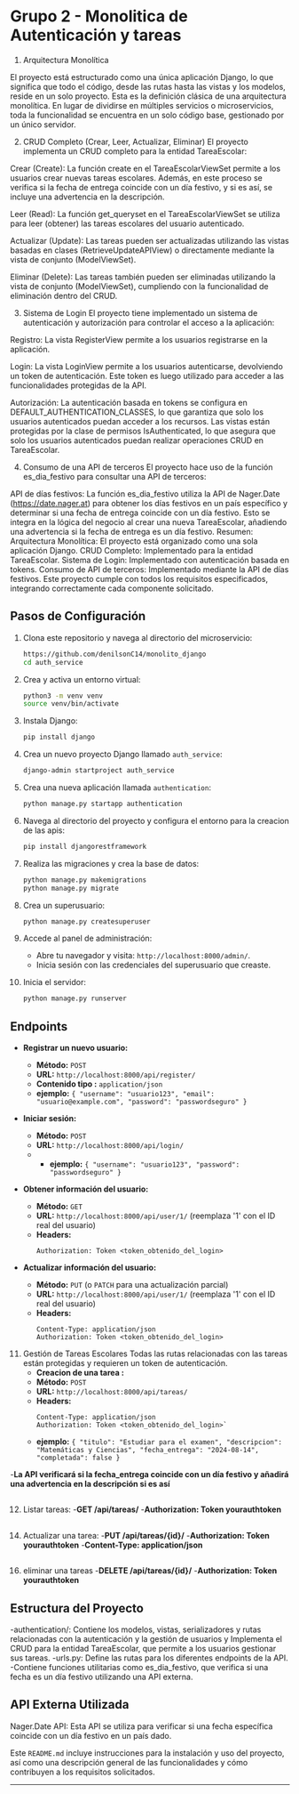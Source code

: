 # Grupo 2 - Monolitica  de Autenticación y tareas
1. Arquitectura Monolítica

El proyecto está estructurado como una única aplicación Django, lo que significa que todo el código, desde las rutas hasta las vistas y los modelos, reside en un solo proyecto. Esta es la definición clásica de una arquitectura monolítica. En lugar de dividirse en múltiples servicios o microservicios, toda la funcionalidad se encuentra en un solo código base, gestionado por un único servidor.

2. CRUD Completo (Crear, Leer, Actualizar, Eliminar)
El proyecto implementa un CRUD completo para la entidad TareaEscolar:

Crear (Create):
La función create en el TareaEscolarViewSet permite a los usuarios crear nuevas tareas escolares. Además, en este proceso se verifica si la fecha de entrega coincide con un día festivo, y si es así, se incluye una advertencia en la descripción.

Leer (Read):
La función get_queryset en el TareaEscolarViewSet se utiliza para leer (obtener) las tareas escolares del usuario autenticado.

Actualizar (Update):
Las tareas pueden ser actualizadas utilizando las vistas basadas en clases (RetrieveUpdateAPIView) o directamente mediante la vista de conjunto (ModelViewSet).

Eliminar (Delete):
Las tareas también pueden ser eliminadas utilizando la vista de conjunto (ModelViewSet), cumpliendo con la funcionalidad de eliminación dentro del CRUD.

3. Sistema de Login
El proyecto tiene implementado un sistema de autenticación y autorización para controlar el acceso a la aplicación:

Registro:
La vista RegisterView permite a los usuarios registrarse en la aplicación.

Login:
La vista LoginView permite a los usuarios autenticarse, devolviendo un token de autenticación. Este token es luego utilizado para acceder a las funcionalidades protegidas de la API.

Autorización:
La autenticación basada en tokens se configura en DEFAULT_AUTHENTICATION_CLASSES, lo que garantiza que solo los usuarios autenticados puedan acceder a los recursos. Las vistas están protegidas por la clase de permisos IsAuthenticated, lo que asegura que solo los usuarios autenticados puedan realizar operaciones CRUD en TareaEscolar.

4. Consumo de una API de terceros
El proyecto hace uso de la función es_dia_festivo para consultar una API de terceros:

API de días festivos:
La función es_dia_festivo utiliza la API de Nager.Date (https://date.nager.at) para obtener los días festivos en un país específico y determinar si una fecha de entrega coincide con un día festivo. Esto se integra en la lógica del negocio al crear una nueva TareaEscolar, añadiendo una advertencia si la fecha de entrega es un día festivo.
Resumen:
Arquitectura Monolítica: El proyecto está organizado como una sola aplicación Django.
CRUD Completo: Implementado para la entidad TareaEscolar.
Sistema de Login: Implementado con autenticación basada en tokens.
Consumo de API de terceros: Implementado mediante la API de días festivos.
Este proyecto cumple con todos los requisitos especificados, integrando correctamente cada componente solicitado.


## Pasos de Configuración


1. Clona este repositorio y navega al directorio del microservicio:
    ```bash
    https://github.com/denilsonC14/monolito_django
    cd auth_service
    ```

2. Crea y activa un entorno virtual:
    ```bash
    python3 -m venv venv
    source venv/bin/activate
    ```

3. Instala Django:
    ```bash
    pip install django
    ```

4. Crea un nuevo proyecto Django llamado `auth_service`:
    ```bash
    django-admin startproject auth_service
    ```

5. Crea una nueva aplicación llamada `authentication`:
    ```bash
    python manage.py startapp authentication
    ```

6. Navega al directorio del proyecto y configura el entorno para la creacion de las apis:
    ```bash
    pip install djangorestframework
    ```

7. Realiza las migraciones y crea la base de datos:
    ```bash
    python manage.py makemigrations
    python manage.py migrate
    ```

8. Crea un superusuario:
    ```bash
    python manage.py createsuperuser
    ```

9. Accede al panel de administración:
    - Abre tu navegador y visita: `http://localhost:8000/admin/`.
    - Inicia sesión con las credenciales del superusuario que creaste.

10. Inicia el servidor:
    ```bash
    python manage.py runserver
    ```

## Endpoints

- **Registrar un nuevo usuario:**
    - **Método:** `POST`
    - **URL:** `http://localhost:8000/api/register/`
    - **Contenido tipo :** `application/json`
    - **ejemplo:**  `{
  "username": "usuario123",
  "email": "usuario@example.com",
  "password": "passwordseguro"
}`
  
- **Iniciar sesión:**
    - **Método:** `POST`
    - **URL:** `http://localhost:8000/api/login/`
    -  - **ejemplo:**  `{
  "username": "usuario123",
  "password": "passwordseguro"
}`

- **Obtener información del usuario:**
    - **Método:** `GET`
    - **URL:** `http://localhost:8000/api/user/1/`  (reemplaza '1' con el ID real del usuario)
    - **Headers:**
        ```plaintext
        Authorization: Token <token_obtenido_del_login>
        ```

- **Actualizar información del usuario:**
    - **Método:** `PUT` (o `PATCH` para una actualización parcial)
    - **URL:** `http://localhost:8000/api/user/1/`  (reemplaza '1' con el ID real del usuario)
    - **Headers:**
        ```plaintext
        Content-Type: application/json
        Authorization: Token <token_obtenido_del_login>
        ```
11. Gestión de Tareas Escolares
    Todas las rutas relacionadas con las tareas están protegidas y requieren un token de autenticación.
    - **Creacion de una tarea :**
    - **Método:** `POST` 
    - **URL:** `http://localhost:8000/api/tareas/` 
    - **Headers:**
        ```plaintext
        Content-Type: application/json
        Authorization: Token <token_obtenido_del_login>`
    - **ejemplo:**  `{
  "titulo": "Estudiar para el examen",
  "descripcion": "Matemáticas y Ciencias",
  "fecha_entrega": "2024-08-14",
  "completada": false
}`

-**La API verificará si la fecha_entrega coincide con un día festivo y añadirá una advertencia en la descripción si es así**
## 
12. Listar tareas:
-**GET /api/tareas/**
-**Authorization: Token yourauthtoken**
##
14. Actualizar una tarea:
-**PUT /api/tareas/{id}/**
-**Authorization: Token yourauthtoken**
-**Content-Type: application/json**
##
16. eliminar una tareas
-**DELETE /api/tareas/{id}/**
-**Authorization: Token yourauthtoken**

    

## Estructura del Proyecto

-authentication/: Contiene los modelos, vistas, serializadores y rutas relacionadas con la autenticación y la gestión de usuarios y Implementa el CRUD para la entidad TareaEscolar, que permite a los usuarios gestionar sus tareas.
-urls.py: Define las rutas para los diferentes endpoints de la API.
-Contiene funciones utilitarias como es_dia_festivo, que verifica si una fecha es un día festivo utilizando una API externa.
## API Externa Utilizada
Nager.Date API: Esta API se utiliza para verificar si una fecha específica coincide con un día festivo en un país dado.

Este `README.md` incluye instrucciones para la instalación y uso del proyecto, así como una descripción general de las funcionalidades y cómo contribuyen a los requisitos solicitados.


********

